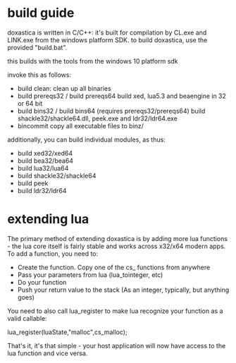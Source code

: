 # build guide

doxastica is written in C/C++: it's built for compilation by CL.exe and LINK.exe
from the windows platform SDK. to build doxastica, use the provided "build.bat".

this builds with the tools from the windows 10 platform sdk

invoke this as follows:

- build clean:
  clean up all binaries
- build prereqs32 / build prereqs64
  build xed, lua5.3 and beaengine in 32 or 64 bit
- build bins32 / build bins64 (requires prereqs32/prereqs64)
  build shackle32/shackle64.dll, peek.exe and ldr32/ldr64.exe
- bincommit
  copy all executable files to binz/

additionally, you can build individual modules, as thus:

- build xed32/xed64
- build bea32/bea64
- build lua32/lua64
- build shackle32/shackle64
- build peek
- build ldr32/ldr64

# extending lua

The primary method of extending doxastica is by adding more lua functions - the
lua core itself is fairly stable and works across x32/x64 modern apps. To add a
function, you need to:

- Create the function. Copy one of the cs_ functions from anywhere
- Pass your parameters from lua (lua_tointeger, etc)
- Do your function
- Push your return value to the stack (As an integer, typically, but anything goes)

You need to also call lua_register to make lua recognize your function as a valid
callable:

lua_register(luaState,"malloc",cs_malloc);

That's it, it's that simple - your host application will now have access to the lua
function and vice versa.